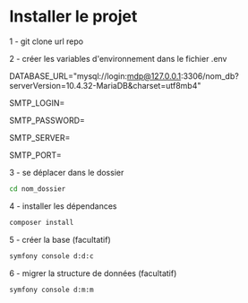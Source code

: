 # Installer le projet 
1 - git clone url repo

2 - créer les variables d'environnement dans le fichier .env

DATABASE_URL="mysql://login:mdp@127.0.0.1:3306/nom_db?serverVersion=10.4.32-MariaDB&charset=utf8mb4"

SMTP_LOGIN=

SMTP_PASSWORD=

SMTP_SERVER=

SMTP_PORT=

3 - se déplacer dans le dossier 
```bash
cd nom_dossier
```
4 - installer les dépendances
```bash
composer install
```
5 - créer la base (facultatif)
```bash
symfony console d:d:c
```
6 - migrer la structure de données (facultatif)
```bash
symfony console d:m:m
```
